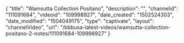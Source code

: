 {
    "title": "Wamsutta Collection Positano",
    "description": "",
    "channelid": "111091684",
    "videoid": "109998927",
    "date_created": "1502524303",
    "date_modified": "1504049175",
    "type": "captivate",
    "layout": "channelVideo",
    "url": "\/bbbusa-latest-videos\/wamsutta-collection-positano-2-notes\/111091684-109998927"
}